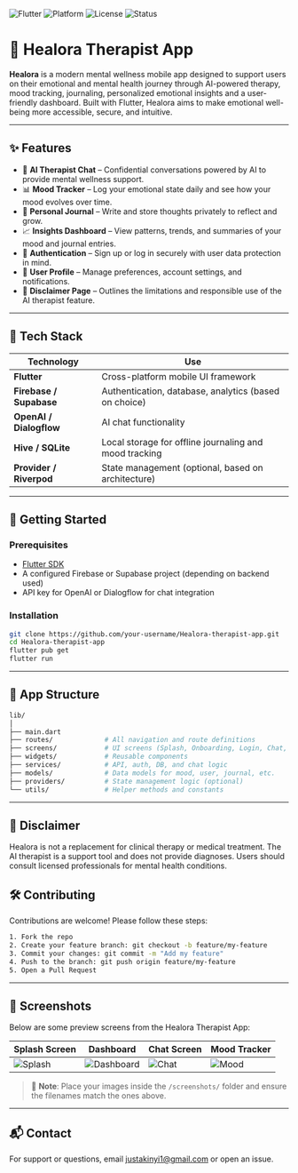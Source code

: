 ![Flutter](https://img.shields.io/badge/Flutter-3.x-blue?logo=flutter)
![Platform](https://img.shields.io/badge/Platform-Android%20%7C%20iOS-lightgrey)
![License](https://img.shields.io/badge/License-MIT-green)
![Status](https://img.shields.io/badge/Status-In_Development-orange)

# 🧠 Healora Therapist App

**Healora** is a modern mental wellness mobile app designed to support users on their emotional and mental health journey through AI-powered therapy, mood tracking, journaling, personalized emotional insights and a user-friendly dashboard. Built with Flutter, Healora aims to make emotional well-being more accessible, secure, and intuitive.

---

## ✨ Features

- 💬 **AI Therapist Chat** – Confidential conversations powered by AI to provide mental wellness support.
- 📊 **Mood Tracker** – Log your emotional state daily and see how your mood evolves over time.
- 📓 **Personal Journal** – Write and store thoughts privately to reflect and grow.
- 📈 **Insights Dashboard** – View patterns, trends, and summaries of your mood and journal entries.
- 🔐 **Authentication** – Sign up or log in securely with user data protection in mind.
- 👤 **User Profile** – Manage preferences, account settings, and notifications.
- 📜 **Disclaimer Page** – Outlines the limitations and responsible use of the AI therapist feature.

---

## 🧩 Tech Stack

| Technology | Use |
|------------|-----|
| **Flutter** | Cross-platform mobile UI framework |
| **Firebase / Supabase** | Authentication, database, analytics (based on choice) |
| **OpenAI / Dialogflow** | AI chat functionality |
| **Hive / SQLite** | Local storage for offline journaling and mood tracking |
| **Provider / Riverpod** | State management (optional, based on architecture) |

---

## 🚀 Getting Started

### Prerequisites

- [Flutter SDK](https://docs.flutter.dev/get-started/install)
- A configured Firebase or Supabase project (depending on backend used)
- API key for OpenAI or Dialogflow for chat integration

### Installation

```bash
git clone https://github.com/your-username/Healora-therapist-app.git
cd Healora-therapist-app
flutter pub get
flutter run
```
---

## 📱 App Structure
```bash
lib/
│
├── main.dart
├── routes/             # All navigation and route definitions
├── screens/            # UI screens (Splash, Onboarding, Login, Chat, etc.)
├── widgets/            # Reusable components
├── services/           # API, auth, DB, and chat logic
├── models/             # Data models for mood, user, journal, etc.
├── providers/          # State management logic (optional)
└── utils/              # Helper methods and constants
```
---

## 🔐 Disclaimer

Healora is not a replacement for clinical therapy or medical treatment. The AI therapist is a support tool and does not provide diagnoses. Users should consult licensed professionals for mental health conditions.

## 🛠️ Contributing
Contributions are welcome! Please follow these steps:
```bash
1. Fork the repo
2. Create your feature branch: git checkout -b feature/my-feature
3. Commit your changes: git commit -m "Add my feature"
4. Push to the branch: git push origin feature/my-feature
5. Open a Pull Request
   ```
---

## 📸 Screenshots

Below are some preview screens from the Healora Therapist App:

| Splash Screen | Dashboard | Chat Screen | Mood Tracker |
|---------------|-----------|-------------|---------------|
| ![Splash](screenshots/splash.png) | ![Dashboard](screenshots/dashboard.png) | ![Chat](screenshots/chat.png) | ![Mood](screenshots/mood_tracker.png) |

> 📁 **Note**: Place your images inside the `/screenshots/` folder and ensure the filenames match the ones above.

---

## 📬 Contact
For support or questions, email justakinyi1@gmail.com or open an issue.
